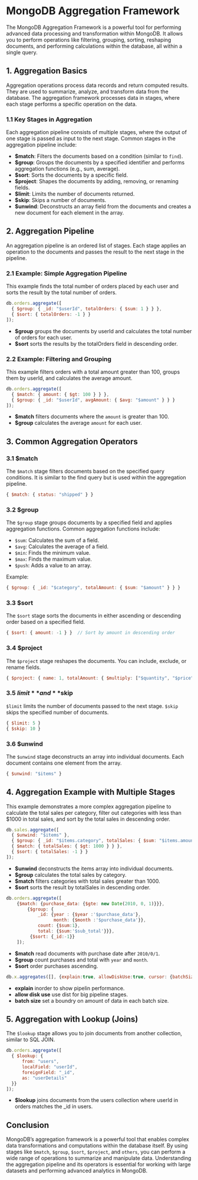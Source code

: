 # MongoDB Aggregation Framework

The MongoDB Aggregation Framework is a powerful tool for performing advanced data processing and transformation within MongoDB. It allows you to perform operations like filtering, grouping, sorting, reshaping documents, and performing calculations within the database, all within a single query.

## 1. Aggregation Basics

Aggregation operations process data records and return computed results. They are used to summarize, analyze, and transform data from the database. The aggregation framework processes data in stages, where each stage performs a specific operation on the data.

### 1.1 Key Stages in Aggregation

Each aggregation pipeline consists of multiple stages, where the output of one stage is passed as input to the next stage. Common stages in the aggregation pipeline include:

- **$match**: Filters the documents based on a condition (similar to `find`).
- **$group**: Groups the documents by a specified identifier and performs aggregation functions (e.g., sum, average).
- **$sort**: Sorts the documents by a specific field.
- **$project**: Shapes the documents by adding, removing, or renaming fields.
- **$limit**: Limits the number of documents returned.
- **$skip**: Skips a number of documents.
- **$unwind**: Deconstructs an array field from the documents and creates a new document for each element in the array.

## 2. Aggregation Pipeline

An aggregation pipeline is an ordered list of stages. Each stage applies an operation to the documents and passes the result to the next stage in the pipeline.

### 2.1 Example: Simple Aggregation Pipeline

This example finds the total number of orders placed by each user and sorts the result by the total number of orders.

```javascript
db.orders.aggregate([
  { $group: { _id: "$userId", totalOrders: { $sum: 1 } } },
  { $sort: { totalOrders: -1 } }
]);
```

- **$group** groups the documents by userId and calculates the total number of orders for each user.
- **$sort** sorts the results by the totalOrders field in descending order.

### 2.2 Example: Filtering and Grouping

This example filters orders with a total amount greater than 100, groups them by userId, and calculates the average amount.

```js
db.orders.aggregate([
  { $match: { amount: { $gt: 100 } } },
  { $group: { _id: "$userId", avgAmount: { $avg: "$amount" } } }
]);
```

- **$match** filters documents where the `amount` is greater than 100.
- **$group** calculates the average `amount` for each user.

## 3. Common Aggregation Operators

### 3.1 **$match**

The `$match` stage filters documents based on the specified query conditions. It is similar to the find query but is used within the aggregation pipeline.

```js
{ $match: { status: "shipped" } }
```

### 3.2 **$group**

The `$group` stage groups documents by a specified field and applies aggregation functions. Common aggregation functions include:

- `$sum`: Calculates the sum of a field.
- `$avg`: Calculates the average of a field.
- `$min`: Finds the minimum value.
- `$max`: Finds the maximum value.
- `$push`: Adds a value to an array.

Example:

```js
{ $group: { _id: "$category", totalAmount: { $sum: "$amount" } } }
```

### 3.3 **$sort**

The `$sort` stage sorts the documents in either ascending or descending order based on a specified field.

```javascript
{ $sort: { amount: -1 } }  // Sort by amount in descending order
```

### 3.4 **$project**

The `$project` stage reshapes the documents. You can include, exclude, or rename fields.

```javascript
{ $project: { name: 1, totalAmount: { $multiply: ["$quantity", "$price"] } } }
```

### 3.5 **$limit** and **$skip**

`$limit` limits the number of documents passed to the next stage.
`$skip` skips the specified number of documents.

```javascript
{ $limit: 5 }
{ $skip: 10 }
```

### 3.6 **$unwind**

The `$unwind` stage deconstructs an array into individual documents. Each document contains one element from the array.

```javascript
{ $unwind: "$items" }
```

## 4. Aggregation Example with Multiple Stages

This example demonstrates a more complex aggregation pipeline to calculate the total sales per category, filter out categories with less than $1000 in total sales, and sort by the total sales in descending order.

```javascript
db.sales.aggregate([
  { $unwind: "$items" },
  { $group: { _id: "$items.category", totalSales: { $sum: "$items.amount" } } },
  { $match: { totalSales: { $gt: 1000 } } },
  { $sort: { totalSales: -1 } }
]);
```

- **$unwind** deconstructs the items array into individual documents.
- **$group** calculates the total sales by category.
- **$match** filters categories with total sales greater than 1000.
- **$sort** sorts the result by totalSales in descending order.

```js
db.orders.aggregate([
    {$match: {purchase_data: {$gte: new Date(2010, 0, 1)}}},
        {$group: {
            _id: {year : {$year :'$purchase_data'},
                  month: {$month :'$purchase_data'}},
            count: {$sum:1},
            total: {$sum:'$sub_total'}}},
         {$sort: {_id:-1}}
    ]);
```

- **$match** read documents with purchase date after `2010/0/1`.
- **$group** count purchases and total with `year` and `month`.
- **$sort** order purchases ascending.

```js
db.x.aggregates([], {explain:true, allowDiskUse:true, cursor: {batchSize: n}})
```

- **explain** inorder to show pipelin performance.
- **allow disk use** use dist for big pipeline stages.
- **batch size** set a boundry on amount of data in each batch size.

## 5. Aggregation with Lookup (Joins)

The `$lookup` stage allows you to join documents from another collection, similar to SQL JOIN.

```javascript
db.orders.aggregate([
  { $lookup: {
      from: "users",
      localField: "userId",
      foreignField: "_id",
      as: "userDetails"
  }}
]);
```

- **$lookup** joins documents from the users collection where userId in orders matches the _id in users.

## Conclusion

MongoDB’s aggregation framework is a powerful tool that enables complex data transformations and computations within the database itself. By using stages like `$match`, `$group`, `$sort`, `$project`, and `others`, you can perform a wide range of operations to summarize and manipulate data. Understanding the aggregation pipeline and its operators is essential for working with large datasets and performing advanced analytics in MongoDB.
